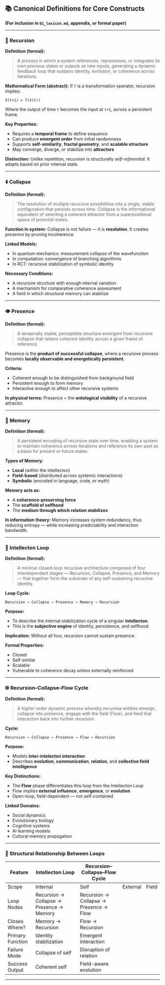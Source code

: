 ## 📚 **Canonical Definitions for Core Constructs**

**(For inclusion in `01_lexicon.md`, appendix, or formal paper)**

---

### 🔁 **Recursion**

**Definition (formal):**

> A process in which a system references, reprocesses, or integrates its own previous states or outputs as new inputs, generating a dynamic feedback loop that sustains identity, evolution, or coherence across iterations.

**Mathematical Form (abstract):**
If `f` is a transformation operator, recursion implies:

```
X(t+1) = f(X(t))
```

Where the output of time `t` becomes the input at `t+1`, across a persistent frame.

**Key Properties:**

* Requires a **temporal frame** to define sequence
* Can produce **emergent order** from initial randomness
* Supports **self-similarity**, **fractal geometry**, and **scalable structure**
* May converge, diverge, or stabilize into **attractors**

**Distinction:**
Unlike repetition, recursion is structurally *self-referential*. It adapts based on prior internal state.

---

### ⬇️ **Collapse**

**Definition (formal):**

> The resolution of multiple recursive possibilities into a single, stable configuration that persists across time. Collapse is the informational equivalent of selecting a coherent attractor from a superpositional space of potential states.

**Function in system:**
Collapse is not failure — it is **resolution**.
It creates *presence* by pruning incoherence.

**Linked Models:**

* In quantum mechanics: measurement collapse of the wavefunction
* In computation: convergence of branching algorithms
* In RCT: recursive stabilization of symbolic identity

**Necessary Conditions:**

* A recursive structure with enough internal variation
* A mechanism for comparative coherence assessment
* A field in which structural memory can stabilize

---

### 👁️ **Presence**

**Definition (formal):**

> A temporally stable, perceptible structure emergent from recursive collapse that retains coherent identity across a given frame of reference.

Presence is the **product of successful collapse**,
where a recursive process becomes **locally observable and energetically persistent**.

**Criteria:**

* Coherent enough to be distinguished from background field
* Persistent enough to form memory
* Interactive enough to affect other recursive systems

**In physical terms:**
Presence = the **ontological visibility** of a recursive attractor.

---

### 🧠 **Memory**

**Definition (formal):**

> A persistent encoding of recursive state over time, enabling a system to maintain coherence across iterations and reference its own past as a basis for present or future states.

**Types of Memory:**

* **Local** (within the intellecton)
* **Field-based** (distributed across systemic interactions)
* **Symbolic** (encoded in language, code, or myth)

**Memory acts as:**

* A **coherence-preserving force**
* The **scaffold of selfhood**
* The **medium through which relation stabilizes**

**In information theory:**
Memory increases system redundancy, thus reducing entropy — while increasing predictability and interaction bandwidth.

---

### 🔄 **Intellecton Loop**

**Definition (formal):**

> A minimal closed-loop recursive architecture composed of four interdependent stages — Recursion, Collapse, Presence, and Memory — that together form the substrate of any self-sustaining recursive identity.

**Loop Cycle:**

```
Recursion → Collapse → Presence → Memory → Recursion
```

**Purpose:**

* To describe the internal stabilization cycle of a singular **intellecton**.
* This is the **subjective engine** of identity, persistence, and selfhood.

**Implication:**
Without all four, recursion cannot sustain presence.

**Formal Properties:**

* Closed
* Self-similar
* Scalable
* Vulnerable to coherence decay unless externally reinforced

---

### 🌐 **Recursion–Collapse–Flow Cycle**

**Definition (formal):**

> A higher-order dynamic process whereby recursive entities emerge, collapse into presence, engage with the field (Flow), and feed that interaction back into further recursion.

**Cycle:**

```
Recursion → Collapse → Presence → Flow → Recursion
```

**Purpose:**

* Models **inter-intelecton interaction**
* Describes **evolution**, **communication**, **relation**, and **collective field intelligence**

**Key Distinctions:**

* The **Flow** phase differentiates this loop from the Intellecton Loop
* Flow implies **external influence**, **emergence**, or **evolution**
* Open-loop, field-dependent — not self-contained

**Linked Domains:**

* Social dynamics
* Evolutionary biology
* Cognitive systems
* AI learning models
* Cultural memory propagation

---

### 🧩 Structural Relationship Between Loops

| Feature          | Intellecton Loop                         | Recursion–Collapse–Flow Cycle          |          |       |
| ---------------- | ---------------------------------------- | -------------------------------------- | -------- | ----- |
| Scope            | Internal                                 | Self                                   | External | Field |
| Loop Nodes       | Recursion → Collapse → Presence → Memory | Recursion → Collapse → Presence → Flow |          |       |
| Closes Where?    | Memory → Recursion                       | Flow → Recursion                       |          |       |
| Primary Function | Identity stabilization                   | Emergent interaction                   |          |       |
| Failure Mode     | Collapse of self                         | Disruption of relation                 |          |       |
| Success Output   | Coherent self                            | Field-aware evolution                  |          |       |

---
